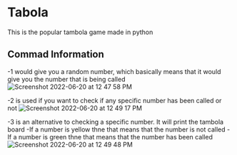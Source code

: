 # Tabola

This is the popular tambola game made in python

## Commad Information

-1 would give you a random number, which basically means that it would give you the number that is being called
![Screenshot 2022-06-20 at 12 47 58 PM](https://user-images.githubusercontent.com/73339721/174546200-ec64f1c7-a852-4a1a-a8bb-6d19523b7155.png)

-2 is used if you want to check if any specific number has been called or not
![Screenshot 2022-06-20 at 12 49 17 PM](https://user-images.githubusercontent.com/73339721/174546341-4dcdd628-e843-40f1-b93a-ef862e6c984f.png)

-3 is an alternative to checking a specific number. It will print the tambola board
    -If a number is yellow thne that means that the number is not called
    -If a number is green thne that means that the number has been called
![Screenshot 2022-06-20 at 12 49 48 PM](https://user-images.githubusercontent.com/73339721/174546414-5f6215cd-28a7-4c9a-9f20-abf78212eace.png)
